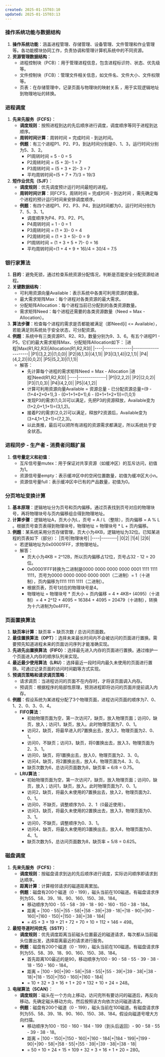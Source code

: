 ```yaml
---
created: 2025-01-15T03:10
updated: 2025-01-15T03:13
---
```

### 操作系统功能与数据结构
1. **操作系统功能**：涵盖进程管理、存储管理、设备管理、文件管理和作业管理等。各功能模块协同工作，负责协调和管理计算机系统中的不同资源。
2. **资源管理数据结构**：
    - 进程控制块（PCB）：用于管理进程信息，包含进程标识符、状态、优先级等。
    - 文件控制块（FCB）：管理文件相关信息，如文件名、文件大小、文件权限等。
    - 页表：在存储管理中，记录页面与物理块的映射关系 ，用于实现逻辑地址到物理地址的转换。

### 进程调度
1. **先来先服务（FCFS）**：
    - **调度规则**：按照进程到达的先后顺序进行调度，调度顺序等同于进程到达顺序。
    - **周转时间计算**：周转时间 = 完成时间 - 到达时间。
    - **例题**：有三个进程P1、P2、P3，到达时间分别是0、1、3，运行时间分别为5、3、2。
        - P1周转时间 = 5 - 0 = 5
        - P2周转时间 = (5 + 3)- 1 = 7
        - P3周转时间 = (5 + 3 + 2)- 3 = 7
        - 平均周转时间=(5 + 7 + 7)/3 = 19/3 
2. **短作业优先（SJF）**：
    - **调度规则**：优先调度预计运行时间最短的进程。
    - **周转时间计算**：同FCFS，周转时间 = 完成时间 - 到达时间 ，需先确定每个进程的预计运行时间来安排调度顺序。
    - **例题**：有四个进程P1、P2、P3、P4，到达时间都为0，运行时间分别为7、5、3、1。
        - 调度顺序为P4、P3、P2、P1。
        - P4周转时间 = 1 - 0 = 1
        - P3周转时间 = (1 + 3)- 0 = 4
        - P2周转时间 = (1 + 3 + 5)- 0 = 9
        - P1周转时间 = (1 + 3 + 5 + 7)- 0 = 16
        - 平均周转时间=(1 + 4 + 9 + 16)/4 = 30/4 = 7.5 

### 银行家算法
1. **目的**：避免死锁，通过检查系统资源分配情况，判断是否能安全分配资源给进程。
2. **关键数据结构**：
    - 可利用资源向量Available：表示系统中各类可利用资源的数量。
    - 最大需求矩阵Max：每个进程对各类资源的最大需求。
    - 分配矩阵Allocation：每个进程当前已分配到的各类资源数量。
    - 需求矩阵Need：每个进程还需要的各类资源数量（Need = Max - Allocation）。
3. **算法步骤**：检查每个进程的需求是否都能被满足（即Need[i] <= Available），若能满足则系统处于安全状态，可分配资源。
4. **例题**：系统中有三类资源R1、R2、R3，数量分别为9、3、6。有五个进程P1 - P5，它们的最大需求矩阵Max、分配矩阵Allocation如下：
|进程|Max(R1,R2,R3)|Allocation(R1,R2,R3)|
|----|--------------|---------------------|
|P1|(3,2,2)|(1,0,0)|
|P2|(6,1,3)|(4,1,1)|
|P3|(3,1,4)|(2,1,1)|
|P4|(4,2,2)|(0,0,2)|
|P5|(5,2,3)|(1,1,1)|
    - 解答：
        - 先计算每个进程的需求矩阵Need = Max - Allocation
|进程|Need(R1,R2,R3)|
|----|--------------|
|P1|(2,2,2)|
|P2|(2,0,2)|
|P3|(1,0,3)|
|P4|(4,2,0)|
|P5|(4,1,2)|
        - 计算可利用资源向量Available = 资源总量 - 已分配资源总量=(9 - (1+4+2+0+1),3 - (0+1+1+0+1),6 - (0+1+1+2+1))=(1,0,1)
        - 发现P3的需求(1,0,3)可以满足，先把P3的资源释放，Available变为(1+2,0+1,1+1)=(3,1,2)。
        - 接着P2的需求(2,0,2)可以满足，释放P2资源后，Available变为(3+4,1+1,2+1)=(7,2,3)。
        - 以此类推，最后可以把所有进程的资源需求都满足，所以系统处于安全状态。

### 进程同步 - 生产者 - 消费者问题扩展
1. **信号量定义和初值**：
    - 互斥信号量mutex：用于保证对共享资源（如缓冲区）的互斥访问，初值为1。
    - 资源信号量empty：表示缓冲区中的空闲位置数量，初值为缓冲区大小n。
    - 资源信号量full：表示缓冲区中已有的产品数量，初值为0。

### 分页地址变换计算
1. **基本原理**：逻辑地址分为页号和页内偏移。通过页表找到页号对应的物理块号，再将物理块号与页内偏移组合得到物理地址。
2. **计算步骤**：逻辑地址A，页大小为L，页号 = A / L（整除），页内偏移 = A % L 。根据页号查页表得到物理块号，物理地址 = 物理块号 * L + 页内偏移。
3. **例题**：某系统采用分页存储管理，页大小为4KB，逻辑地址为32位。已知某进程的页表如下（部分）：
|页号|物理块号|
|----|--------|
|0|2|
|1|4|
|2|6|
    - 若逻辑地址为0x00001FFF，求物理地址。
    - 解答：
        - 页大小为4KB = 2^12B，所以页内偏移占12位，页号占32 - 12 = 20位。
        - 0x00001FFF转换为二进制是0000 0000 0000 0000 0001 1111 1111 1111，页号为0000 0000 0000 0000 0001（二进制）= 1（十进制），页内偏移为1111 1111 1111（二进制）。
        - 根据页表，页号1对应的物理块号是4。
        - 物理地址 = 物理块号 * 页大小 + 页内偏移 = 4 * 4KB+ (4095)（十进制）= 4 * 2^12 + 4095 = 16384 + 4095 = 20479（十进制），转换为十六进制为0x4FFF。

### 页面置换算法
1. **缺页率计算**：缺页率 = 缺页次数 / 总访问页面数。
2. **最佳置换算法（OPT）**：选择未来最长时间内不会被访问的页面进行置换。需要预先知道进程未来的页面访问序列才能准确实现。
3. **先进先出置换算法（FIFO）**：选择最先进入内存的页面进行置换。通过维护一个页面进入内存的顺序队列来实现。
4. **最近最少使用算法（LRU）**：选择最近一段时间内最久未使用的页面进行置换。可通过记录页面的访问时间戳等方式实现。
5. **预调页策略和请求调页策略**：
    - 请求调页：当进程访问的页面不在内存时，才将该页面调入内存。
    - 预调页：根据程序的局部性原理，预测进程即将访问的页面并提前调入内存。
6. **例题**：假设系统为某进程分配了3个物理页面，进程访问页面的顺序为7、0、1、2、0、3、0、4。
    - **FIFO算法**：
        - 初始物理页面为空，第一次访问7，缺页，放入物理页面；访问0，缺页，放入；访问1，缺页，放入。此时物理页面为7、0、1。
        - 访问2，缺页，将最早进入的7置换出去，放入2，物理页面为2、0、1。
        - 访问0，不缺页；访问3，缺页，将0置换出去，放入3，物理页面为2、3、1。
        - 访问0，缺页，将1置换出去，放入0，物理页面为2、3、0。
        - 访问4，缺页，将2置换出去，放入4，物理页面为4、3、0。
        - 缺页次数为6，总访问页面数为8，缺页率 = 6/8 = 0.75。
    - **LRU算法**：
        - 初始物理页面为空，第一次访问7，缺页，放入物理页面；访问0，缺页，放入；访问1，缺页，放入。此时物理页面为7、0、1。
        - 访问2，缺页，将最久未使用的7置换出去，放入2，物理页面为2、0、1。
        - 访问0，不缺页，调整顺序为0、2、1（0最近使用）。
        - 访问3，缺页，将最久未使用的2置换出去，放入3，物理页面为0、3、1。
        - 访问0，不缺页，调整顺序为0、3、1。
        - 访问4，缺页，将最久未使用的3置换出去，放入4，物理页面为0、4、1。
        - 缺页次数为5，总访问页面数为8，缺页率 = 5/8 = 0.625。

### 磁盘调度
1. **先来先服务（FCFS）**：
    - **调度规则**：按磁盘请求到达的先后顺序进行调度，实际访问顺序即请求到达顺序。
    - **距离计算**：计算相邻请求的磁道距离累加。
    - **例题**：磁盘有200个磁道（0 - 199），磁头当前在100磁道。有磁盘请求序列为55、58、39、18、90、160、150、38、184。
        - 移动顺序为100 - 55 - 58 - 39 - 18 - 90 - 160 - 150 - 38 - 184。
        - 距离 = |100 - 55|+|55 - 58|+|58 - 39|+|39 - 18|+|18 - 90|+|90 - 160|+|160 - 150|+|150 - 38|+|38 - 184|
        - = 45 + 3 + 19 + 21 + 72 + 70 + 10 + 112 + 146 = 498。
2. **最短寻道时间优先（SSTF）**：
    - **调度规则**：优先调度距离当前磁头位置最近的磁道请求，每次都从当前磁头位置出发，选择距离最近的请求进行服务。
    - **例题**：磁盘有200个磁道（0 - 199），磁头当前在100磁道。有磁盘请求序列为55、58、39、18、90、160、150、38、184。
        - 首先距离100最近的是90，移动顺序为100 - 90 - 58 - 55 - 39 - 38 - 18 - 150 - 160 - 184。
        - 距离 = |100 - 90|+|90 - 58|+|58 - 55|+|55 - 39|+|39 - 38|+|38 - 18|+|18 - 150|+|150 - 160|+|160 - 184|
        - = 10 + 32 + 3 + 16 + 1 + 20 + 132 + 10 + 24 = 248。
3. **电梯算法（SCAN）**：
    - **调度规则**：磁头在一个方向上移动，访问完所有要访问的磁道后，再反向移动。先确定磁头移动方向，然后按照该方向依次访问磁道请求。
    - **例题**：磁盘有200个磁道（0 - 199），磁头当前在100磁道。有磁盘请求序列为55、58、39、18、90、160、150、38、184。假设向磁道号增大方向扫描。
        - 移动顺序为100 - 150 - 160 - 184 - 199（到头后返回）- 90 - 58 - 55 - 39 - 38 - 18。
        - 距离 = |100 - 150|+|150 - 160|+|160 - 184|+|184 - 199|+|199 - 90|+|90 - 58|+|58 - 55|+|55 - 39|+|39 - 38|+|38 - 18|
        - = 50 + 10 + 24 + 15 + 109 + 32 + 3 + 16 + 1 + 20 = 280。 